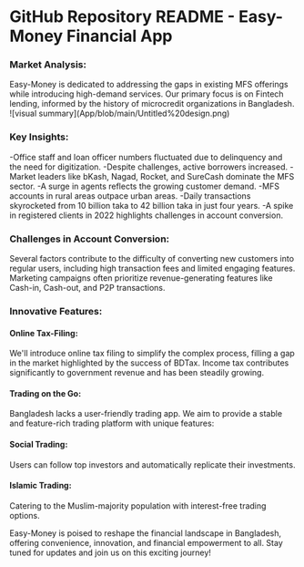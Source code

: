 <h1>GitHub Repository README - Easy-Money Financial App</h1>

<h3> Market Analysis:</h3>
Easy-Money is dedicated to addressing the gaps in existing MFS offerings while introducing high-demand services. Our primary focus is on Fintech lending, informed by the history of microcredit organizations in Bangladesh.
![visual summary](App/blob/main/Untitled%20design.png)
<h3>Key Insights:</h3>

-Office staff and loan officer numbers fluctuated due to delinquency and the need for digitization.
-Despite challenges, active borrowers increased.
-Market leaders like bKash, Nagad, Rocket, and SureCash dominate the MFS sector.
-A surge in agents reflects the growing customer demand.
-MFS accounts in rural areas outpace urban areas.
-Daily transactions skyrocketed from 10 billion taka to 42 billion taka in just four years.
-A spike in registered clients in 2022 highlights challenges in account conversion.

<h3>Challenges in Account Conversion:</h3>
Several factors contribute to the difficulty of converting new customers into regular users, including high transaction fees and limited engaging features. Marketing campaigns often prioritize revenue-generating features like Cash-in, Cash-out, and P2P transactions.

<h3>Innovative Features:</h3>

<h4>Online Tax-Filing:</h4> We'll introduce online tax filing to simplify the complex process, filling a gap in the market highlighted by the success of BDTax. Income tax contributes significantly to government revenue and has been steadily growing.
<h4>Trading on the Go:</h4> Bangladesh lacks a user-friendly trading app. We aim to provide a stable and feature-rich trading platform with unique features:
<h4>Social Trading:</h4> Users can follow top investors and automatically replicate their investments.
<h4>Islamic Trading:</h4> Catering to the Muslim-majority population with interest-free trading options.

Easy-Money is poised to reshape the financial landscape in Bangladesh, offering convenience, innovation, and financial empowerment to all. Stay tuned for updates and join us on this exciting journey!



